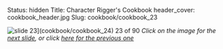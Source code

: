 Status: hidden
Title: Character Rigger's Cookbook
header_cover: cookbook_header.jpg
Slug: cookbook/cookbook_23

![slide 23](https://dl.dropboxusercontent.com/u/2977490/presentations/cookbook/img23.jpg)](cookbook/cookbook_24)
23 of 90
_Click on the image for the [next slide](cookbook/cookbook_24), or click [here for the previous one](cookbook/cookbook_22)_
